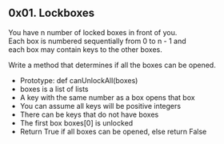 ## 0x01. Lockboxes
You have n number of locked boxes in front of you.  
Each box is numbered sequentially from 0 to n - 1 and  
each box may contain keys to the other boxes.

Write a method that determines if all the boxes can be opened.  
- Prototype: def canUnlockAll(boxes)
- boxes is a list of lists
- A key with the same number as a box opens that box
- You can assume all keys will be positive integers
- There can be keys that do not have boxes
- The first box boxes[0] is unlocked
- Return True if all boxes can be opened, else return False
